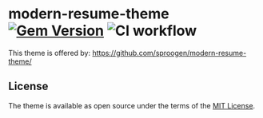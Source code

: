 # modern-resume-theme [![Gem Version](https://badge.fury.io/rb/modern-resume-theme.svg)](https://badge.fury.io/rb/modern-resume-theme) ![CI workflow](https://github.com/sproogen/modern-resume-theme/workflows/CI%20workflow/badge.svg?branch=master)
This theme is offered by: https://github.com/sproogen/modern-resume-theme/
## License
The theme is available as open source under the terms of the [MIT License](https://opensource.org/licenses/MIT).
